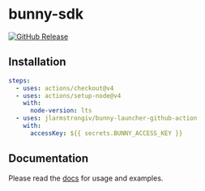 # bunny-sdk

[![GitHub Release](https://img.shields.io/github/v/release/jlarmstrongiv/bunny-launcher-github-action)](https://github.com/jlarmstrongiv/bunny-launcher-github-action)

## Installation

```yml
steps:
  - uses: actions/checkout@v4
  - uses: actions/setup-node@v4
    with:
      node-version: lts
  - uses: jlarmstrongiv/bunny-launcher-github-action
    with:
      accessKey: ${{ secrets.BUNNY_ACCESS_KEY }}
```

## Documentation

Please read the [docs](https://bunny-launcher.net/github-action/) for usage and examples.
